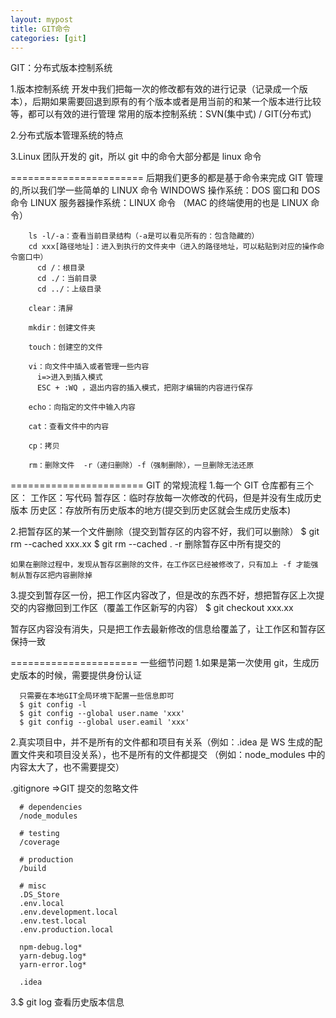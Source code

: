 ```yaml
---
layout: mypost
title: GIT命令
categories: [git]
---
```


GIT：分布式版本控制系统

1.版本控制系统
开发中我们把每一次的修改都有效的进行记录（记录成一个版本），后期如果需要回退到原有的有个版本或者是用当前的和某一个版本进行比较等，都可以有效的进行管理
常用的版本控制系统：SVN(集中式) / GIT(分布式)

2.分布式版本管理系统的特点

3.Linux 团队开发的 git，所以 git 中的命令大部分都是 linux 命令

=======================
后期我们更多的都是基于命令来完成 GIT 管理的,所以我们学一些简单的 LINUX 命令
WINDOWS 操作系统：DOS 窗口和 DOS 命令
LINUX 服务器操作系统：LINUX 命令 （MAC 的终端使用的也是 LINUX 命令）

```
    ls -l/-a：查看当前目录结构（-a是可以看见所有的：包含隐藏的）
    cd xxx[路径地址]：进入到执行的文件夹中（进入的路径地址，可以粘贴到对应的操作命令窗口中）
      cd /：根目录
      cd ./：当前目录
      cd ../：上级目录

    clear：清屏

    mkdir：创建文件夹

    touch：创建空的文件

    vi：向文件中插入或者管理一些内容
      i=>进入到插入模式
      ESC + :WQ ，退出内容的插入模式，把刚才编辑的内容进行保存

    echo：向指定的文件中输入内容

    cat：查看文件中的内容

    cp：拷贝

    rm：删除文件  -r（递归删除）-f（强制删除），一旦删除无法还原
```

=======================
GIT 的常规流程 1.每一个 GIT 仓库都有三个区：
工作区：写代码
暂存区：临时存放每一次修改的代码，但是并没有生成历史版本
历史区：存放所有历史版本的地方(提交到历史区就会生成历史版本)

2.把暂存区的某一个文件删除（提交到暂存区的内容不好，我们可以删除）
$ git rm --cached xxx.xx
$ git rm --cached . -r 删除暂存区中所有提交的

    如果在删除过程中，发现从暂存区删除的文件，在工作区已经被修改了，只有加上 -f 才能强制从暂存区把内容删除掉

3.提交到暂存区一份，把工作区内容改了，但是改的东西不好，想把暂存区上次提交的内容撤回到工作区（覆盖工作区新写的内容）
$ git checkout xxx.xx

暂存区内容没有消失，只是把工作去最新修改的信息给覆盖了，让工作区和暂存区保持一致

======================
一些细节问题 1.如果是第一次使用 git，生成历史版本的时候，需要提供身份认证

```
  只需要在本地GIT全局环境下配置一些信息即可
  $ git config -l
  $ git config --global user.name 'xxx'
  $ git config --global user.eamil 'xxx'
```

2.真实项目中，并不是所有的文件都和项目有关系（例如：.idea 是 WS 生成的配置文件夹和项目没关系），也不是所有的文件都提交
（例如：node_modules 中的内容太大了，也不需要提交）

.gitignore =>GIT 提交的忽略文件

```
  # dependencies
  /node_modules

  # testing
  /coverage

  # production
  /build

  # misc
  .DS_Store
  .env.local
  .env.development.local
  .env.test.local
  .env.production.local

  npm-debug.log*
  yarn-debug.log*
  yarn-error.log*

  .idea
```

3.$ git log 查看历史版本信息
